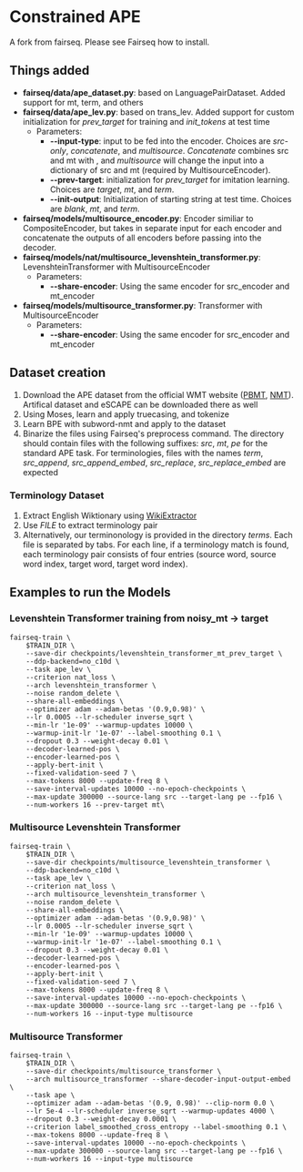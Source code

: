 # Constrained APE

A fork from fairseq. Please see Fairseq how to install.

## Things added
- **fairseq/data/ape_dataset.py**: based on LanguagePairDataset. Added support for mt, term, and others
- **fairseq/data/ape_lev.py**: based on trans_lev. Added support for custom initialization for *prev_target* for training and *init_tokens* at test time
  - Parameters:
    - **--input-type**: input to be fed into the encoder. Choices are *src-only*, *concatenate*, and *multisource*. *Concatenate* combines src and mt with <sep>, and *multisource* will change the input into a dictionary of src and mt (required by MultisourceEncoder).
    - **--prev-target**: initialization for *prev_target* for imitation learning. Choices are *target*, *mt*, and *term*.
    - **--init-output**: Initialization of starting string at test time. Choices are *blank*, *mt*, and *term*.
- **fairseq/models/multisource_encoder.py**: Encoder similiar to CompositeEncoder, but takes in separate input for each encoder and concatenate the outputs of all encoders before passing into the decoder.
- **fairseq/models/nat/multisource_levenshtein_transformer.py**: LevenshteinTransformer with MultisourceEncoder
  - Parameters:
    - **--share-encoder**: Using the same encoder for src_encoder and mt_encoder
- **fairseq/models/multisource_transformer.py**: Transformer with MultisourceEncoder
  - Parameters:
    - **--share-encoder**: Using the same encoder for src_encoder and mt_encoder


## Dataset creation

1. Download the APE dataset from the official WMT website ([PBMT](https://www.statmt.org/wmt18/ape-task.html), [NMT](http://www.statmt.org/wmt19/ape-task.html)). Artifical dataset and eSCAPE can be downloaded there as well
2. Using Moses, learn and apply truecasing, and tokenize
3. Learn BPE with subword-nmt and apply to the dataset
4. Binarize the files using Fairseq's preprocess command. The directory should contain files with the following suffixes: *src*, *mt*, *pe* for the standard APE task. For terminologies, files with the names *term*, *src_append*, *src_append_embed*, *src_replace*, *src_replace_embed* are expected

### Terminology Dataset
1. Extract English Wiktionary using [WikiExtractor](https://github.com/attardi/wikiextractor)
2. Use $FILE$ to extract terminology pair
3. Alternatively, our terminonology is provided in the directory *terms*. Each file is separated by tabs. For each line, if a terminology match is found, each terminology pair consists of four entries (source word, source word index, target word, target word index).



## Examples to run the Models

### Levenshtein Transformer training from noisy_mt -> target
```
fairseq-train \
    $TRAIN_DIR \
    --save-dir checkpoints/levenshtein_transformer_mt_prev_target \
    --ddp-backend=no_c10d \
    --task ape_lev \
    --criterion nat_loss \
    --arch levenshtein_transformer \
    --noise random_delete \
    --share-all-embeddings \
    --optimizer adam --adam-betas '(0.9,0.98)' \
    --lr 0.0005 --lr-scheduler inverse_sqrt \
    --min-lr '1e-09' --warmup-updates 10000 \
    --warmup-init-lr '1e-07' --label-smoothing 0.1 \
    --dropout 0.3 --weight-decay 0.01 \
    --decoder-learned-pos \
    --encoder-learned-pos \
    --apply-bert-init \
    --fixed-validation-seed 7 \
    --max-tokens 8000 --update-freq 8 \
    --save-interval-updates 10000 --no-epoch-checkpoints \
    --max-update 300000 --source-lang src --target-lang pe --fp16 \
    --num-workers 16 --prev-target mt\
```

### Multisource Levenshtein Transformer
```
fairseq-train \
    $TRAIN_DIR \
    --save-dir checkpoints/multisource_levenshtein_transformer \
    --ddp-backend=no_c10d \
    --task ape_lev \
    --criterion nat_loss \
    --arch multisource_levenshtein_transformer \
    --noise random_delete \
    --share-all-embeddings \
    --optimizer adam --adam-betas '(0.9,0.98)' \
    --lr 0.0005 --lr-scheduler inverse_sqrt \
    --min-lr '1e-09' --warmup-updates 10000 \
    --warmup-init-lr '1e-07' --label-smoothing 0.1 \
    --dropout 0.3 --weight-decay 0.01 \
    --decoder-learned-pos \
    --encoder-learned-pos \
    --apply-bert-init \
    --fixed-validation-seed 7 \
    --max-tokens 8000 --update-freq 8 \
    --save-interval-updates 10000 --no-epoch-checkpoints \
    --max-update 300000 --source-lang src --target-lang pe --fp16 \
    --num-workers 16 --input-type multisource

```

### Multisource Transformer
```
fairseq-train \
    $TRAIN_DIR \
    --save-dir checkpoints/multisource_transformer \
    --arch multisource_transformer --share-decoder-input-output-embed \
    --task ape \
    --optimizer adam --adam-betas '(0.9, 0.98)' --clip-norm 0.0 \
    --lr 5e-4 --lr-scheduler inverse_sqrt --warmup-updates 4000 \
    --dropout 0.3 --weight-decay 0.0001 \
    --criterion label_smoothed_cross_entropy --label-smoothing 0.1 \
    --max-tokens 8000 --update-freq 8 \
    --save-interval-updates 10000 --no-epoch-checkpoints \
    --max-update 300000 --source-lang src --target-lang pe --fp16 \
    --num-workers 16 --input-type multisource
```
